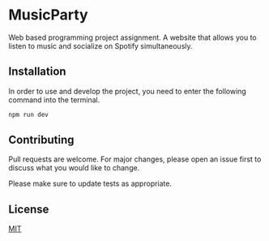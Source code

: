 # MusicParty

Web based programming project assignment. A website that allows you to listen to music and socialize on Spotify simultaneously.

## Installation

In order to use and develop the project, you need to enter the following command into the terminal.

```bash
npm run dev
```

## Contributing
Pull requests are welcome. For major changes, please open an issue first to discuss what you would like to change.

Please make sure to update tests as appropriate.

## License
[MIT](https://choosealicense.com/licenses/mit/)
